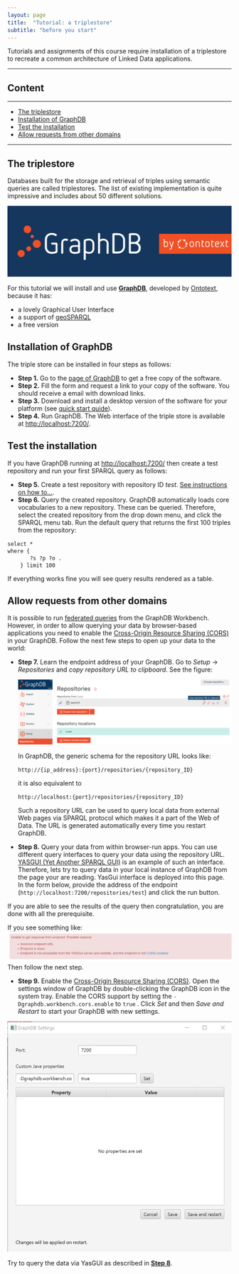 ```yaml
---
layout: page
title:  "Tutorial: a triplestore"
subtitle: "before you start"
---
```


<link href='https://cdn.jsdelivr.net/npm/yasgui@2.7.29/dist/yasgui.min.css' rel='stylesheet' type='text/css'/>
<script src='https://cdn.jsdelivr.net/npm/yasgui@2.7.29/dist/yasgui.min.js'></script>

Tutorials and assignments of this course require installation of a triplestore
to recreate a common architecture of Linked Data applications. 

---------------

## Content
---
- [The triplestore](#backend)
- [Installation of GraphDB](#graphdb)
- [Test the installation](#test)
- [Allow requests from other domains](#cors) 

---------------

## The triplestore <a name="backend"></a>
Databases built for the storage and retrieval of triples using semantic queries are called triplestores. 
The list of existing implementation is quite impressive and includes about 50 different solutions. 

<img src="graphdb_logo.png" alt="GraphDB">

For this tutorial we will install and use **[GraphDB](https://www.ontotext.com/products/graphdb/)**, 
developed by [Ontotext](https://www.ontotext.com/), because it has: 
- a lovely Graphical User Interface
- a support of [geoSPARQL](http://graphdb.ontotext.com/documentation/free/geosparql-support.html)
- a free version

## Installation of GraphDB <a name="graphdb"></a>
The triple store can be installed in four steps as follows:

- **Step 1.** Go to the [page of GraphDB](https://www.ontotext.com/products/graphdb/graphdb-free/) to get a free copy of the software.
- **Step 2.** Fill the form and request a link to your copy of the software. You should receive a email with download links. 
- **Step 3.** Download and install a desktop version of the software for your platform (see [quick start quide](http://graphdb.ontotext.com/documentation/9.2/free/quick-start-guide.html#run-graphdb-as-a-desktop-installation)).   
- **Step 4.** Run GraphDB. The Web interface of the triple store is available at [http://localhost:7200/](http://localhost:7200/).

## Test the installation <a name="test"></a>
If you have GraphDB running at [http://localhost:7200/](http://localhost:7200/) then create 
a test repository and run your first SPARQL query as follows:  

- **Step 5.** Create a test repository with repository ID *test*. [See instructions on how to...](http://graphdb.ontotext.com/documentation/9.2/free/quick-start-guide.html#create-a-repository).
- **Step 6.** Query the created repository. GraphDB automatically loads core vocabularies to 
a new repository. These can be queried. Therefore, select the created repository from the 
 drop down menu, and click the SPARQL menu tab. Run the default query that returns 
 the first 100 triples from the repository:
 
 ```` sparql
 select * 
 where {
      	?s ?p ?o .
     } limit 100      
````
If everything works fine you will see query results rendered as a table. 

## Allow requests from other domains <a name="cors"></a>
It is possible to run [federated queries](https://www.w3.org/TR/2013/REC-sparql11-federated-query-20130321/) from the GraphDB Workbench. 
However, in order to allow querying your data by browser-based applications you need to 
enable the [Cross-Origin Resource Sharing (CORS)](https://developer.mozilla.org/en-US/docs/Web/HTTP/CORS) in your GraphDB. 
Follow the next few steps to open up your data to the world:

- **Step 7.** Learn the endpoint address of your GraphDB. Go to *Setup* -> *Repositories* 
and *copy repository URL to clipboard*. See the figure:

  <img src="graphdb_endpoint_url.png" alt="copy repository URL to clipboard">
  
  In GraphDB, the generic schema for the repository URL looks 
  like:

  ```
  http://{ip_address}:{port}/repositories/{repository_ID}
  ```
  it is also equivalent to 
  
  
  ```
  http://localhost:{port}/repositories/{repository_ID}
  ```
  
   Such a repository URL can be used to query local data from external Web pages via SPARQL protocol
  which makes it a part of the Web of Data. The URL is generated automatically every time you restart GraphDB. 
  
- **Step 8.**<a name="step8"></a>  Query your data from within browser-run apps. You can use different query interfaces to 
query your data using the repository URL. 
[YASGUI (Yet Another SPARQL GUI)](http://yasgui.org/) is an example of such an interface. 
Therefore, lets try to query data in your local instance of GraphDB from the page your are reading. 
YasGui interface is deployed into this page. In the form below, 
provide the address of the endpoint (`http://localhost:7200/repositories/test`) and click the run button. 

<div id='yasgui'></div>  
<script type="text/javascript">
    var yasgui = YASGUI(document.getElementById("yasgui"), {
        //Uncomment below to change the default endpoint
        //Note: If you've already opened the YASGUI page before, you should first clear your
        //local-storage cache before you will see the changes taking effect
        yasqe:{sparql:{endpoint:'http://localhost:7200/repositories/test'}}
    });
</script>


If you are able to see the results of the query then congratulation, you are done with all the prerequisite. 

If you see something like:
<img src="CORS_NO.png" alt="CORS_NO">
Then follow the next step. 

- **Step 9.**  Enable the [Cross-Origin Resource Sharing (CORS)](https://developer.mozilla.org/en-US/docs/Web/HTTP/CORS). 
Open the settings window of GraphDB by double-clicking the GraphDB icon in the system tray. 
Enable the CORS support by setting the `-Dgraphdb.workbench.cors.enable` to `true` . 
Click *Set* and then *Save and Restart* to start your GraphDB with new settings. 
 <img src="CORS_YES.png" alt="CORS_YES">

Try to query the data via YasGUI as described in [**Step 8**](#step8).